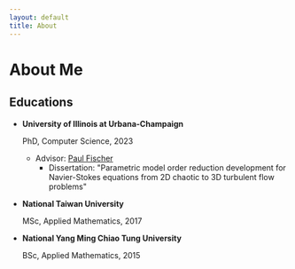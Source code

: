 ```yaml
---
layout: default
title: About
---
```


# About Me

## Educations

- **University of Illinois at Urbana-Champaign**

  PhD, Computer Science, 2023
    - Advisor: [Paul Fischer](https://fischerp.cs.illinois.edu/)
      - Dissertation: "Parametric model order reduction development for Navier-Stokes equations from 2D chaotic to 3D turbulent flow problems"
- **National Taiwan University**

  MSc, Applied Mathematics, 2017
- **National Yang Ming Chiao Tung University**

  BSc, Applied Mathematics, 2015
